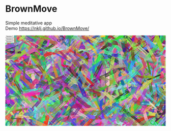 # BrownMove

Simple meditative app  
Demo https://nklj.github.io/BrownMove/

[![Скриншот приложения](https://github.com/Nklj/portfolio/blob/main/public/works/brownMove.png)](https://nklj.github.io/BrownMove/)
